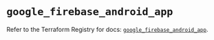 # `google_firebase_android_app`

Refer to the Terraform Registry for docs: [`google_firebase_android_app`](https://registry.terraform.io/providers/hashicorp/google-beta/6.13.0/docs/resources/google_firebase_android_app).
